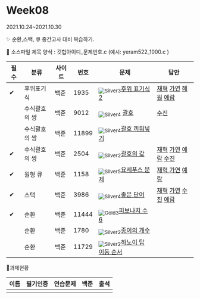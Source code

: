 <!-- tier 리스트 S -->

[Unrated]: https://user-images.githubusercontent.com/33937365/126247607-85783912-c11a-4d50-ac36-8cc7dcb75cd2.png
[Bronze5]: https://user-images.githubusercontent.com/33937365/126247611-e362d727-17a4-4737-a232-5827e185ab7c.png
[Bronze4]: https://user-images.githubusercontent.com/33937365/126247612-89cbc675-e1d4-43a2-950b-1cb014dca697.png
[Bronze3]: https://user-images.githubusercontent.com/33937365/126247613-b8408610-7bc4-40f8-804f-a30a45ddbb68.png
[Bronze2]: https://user-images.githubusercontent.com/33937365/126247614-d85dc6ff-a520-4c00-82bd-eb593b156bd8.png
[Bronze1]: https://user-images.githubusercontent.com/33937365/126247616-04b2ab30-9891-4b7b-8cb4-38e99b97e834.png
[Silver5]: https://user-images.githubusercontent.com/33937365/126247618-38c5c905-672b-4d75-808e-8a7d45ea577d.png
[Silver4]: https://user-images.githubusercontent.com/33937365/126247620-ba2d1b96-b0aa-4b88-80c5-71569c69bbc3.png
[Silver3]: https://user-images.githubusercontent.com/33937365/126247621-1b55b7f4-3a79-4348-8a63-f00c1813853e.png
[Silver2]: https://user-images.githubusercontent.com/33937365/126247622-a83b30a9-6618-4593-b775-6f6730afd3f6.png
[Silver1]: https://user-images.githubusercontent.com/33937365/126247625-8d82f8ab-6f95-4ef8-a243-be31f548596e.png
[Gold5]: https://user-images.githubusercontent.com/33937365/126247627-2979d4d5-915a-4c4e-adb7-c171f9bafe28.png
[Gold4]: https://user-images.githubusercontent.com/33937365/126247629-b24e1e24-4579-450f-bc3c-f166361091dd.png
[Gold3]: https://user-images.githubusercontent.com/33937365/126247630-80fb15af-debc-451d-a937-6c9c6bfa693b.png
[Gold2]: https://user-images.githubusercontent.com/33937365/126247633-7112f6a6-57da-4d1d-953f-5414ba8ffc3d.png
[Gold1]: https://user-images.githubusercontent.com/33937365/126247635-42bd3af9-e129-4379-b44a-22d75de3def6.png
[Platinum5]: https://user-images.githubusercontent.com/33937365/126247636-763e3bc4-43a9-4724-8ce1-c2288aecb636.png
[Platinum4]: https://user-images.githubusercontent.com/33937365/126247637-af30d243-2771-4966-b0bb-0901b9fd4989.png
[Platinum3]: https://user-images.githubusercontent.com/33937365/126247640-cfd654db-86d8-42a9-8d1b-0f3494758330.png
[Platinum2]: https://user-images.githubusercontent.com/33937365/126247641-3e60e9a6-5116-4005-a87d-bfb59969c87a.png
[Platinum1]: https://user-images.githubusercontent.com/33937365/126247643-23bba5ac-52c4-442a-a88a-2eb8998f6446.png
[Diamond5]: https://user-images.githubusercontent.com/33937365/126247645-870445bf-25d9-45ce-9c07-a25949ffad21.png
[Diamond4]: https://user-images.githubusercontent.com/33937365/126247646-b2d7e328-c205-448d-a5bf-c6294c07edaa.png
[Diamond3]: https://user-images.githubusercontent.com/33937365/126247647-db568f94-882f-410c-bd1b-63d49c87623c.png
[Diamond2]: https://user-images.githubusercontent.com/33937365/126247648-52f92f07-0fb9-4b1d-a344-6e9b81d81044.png
[Diamond1]: https://user-images.githubusercontent.com/33937365/126247649-4d068f63-f5e1-40df-910e-dceeb2b7de99.png
[Ruby5]: https://user-images.githubusercontent.com/33937365/126247652-94013ea7-9a96-4068-b922-01535c85801d.png
[Ruby4]: https://user-images.githubusercontent.com/33937365/126247655-a10f7077-6341-416e-938c-b500b7022aca.png
[Ruby3]: https://user-images.githubusercontent.com/33937365/126247656-d0e16a36-5080-4585-a465-4e4f5302beef.png
[Ruby2]: https://user-images.githubusercontent.com/33937365/126247659-1d249660-02a2-4a95-966f-074f99df70fe.png
[Ruby1]: https://user-images.githubusercontent.com/33937365/126247660-8e0d236d-eaef-42b3-8983-28f9e6c94ff9.png
<!-- tier 리스트 E -->

# Week08

2021.10.24~2021.10.30

✨ 순환,스택, 큐 중간고사 대비 복습하기.



📌 소스파일 제목 양식 :  깃헙아이디\_문제번호.c  (예시:  yeram522_1000.c )

| 필수 | 분류          | 사이트 | 번호  | 문제                                                         | 답안                                                         |
| ---- | ------------- | ------ | ----- | ------------------------------------------------------------ | ------------------------------------------------------------ |
| ✔    | 후위표기식    | 백준   | 1935  | <sub>![Silver3]</sub>[후위 표기식2](https://www.acmicpc.net/problem/1935) | [재혁](https://github.com/SDC-GS-STUDY/21-autumn-datastructure-study/blob/main/week08/limjh1/limjh1_1935.c) [가연](https://github.com/SDC-GS-STUDY/21-autumn-datastructure-study/blob/main/week08/eiloppang/eiloppang_1935.cpp) [혜원](https://github.com/SDC-GS-STUDY/21-autumn-datastructure-study/blob/main/week08/shw619/shw619_1935.c) [예람](https://github.com/SDC-GS-STUDY/21-autumn-datastructure-study/blob/main/week08/Yeram522/yeram422_1935.cpp) |
|      | 수식괄호의 쌍 | 백준   | 9012  | <sub>![Silver4]</sub> [괄호](https://www.acmicpc.net/problem/9012) | [수진](https://github.com/SDC-GS-STUDY/21-autumn-datastructure-study/blob/main/week08/happy-jinsu/happy-jinsu_9012.cpp) |
|      | 수식괄호의 쌍 | 백준   | 11899 | <sub>![Silver4]</sub>[괄호 끼워넣기](https://www.acmicpc.net/problem/11899) |                                                              |
| ✔    | 수식괄호의 쌍 | 백준   | 2504  | <sub>![Silver2]</sub>[괄호의 값](https://www.acmicpc.net/problem/2504) | [재혁](https://github.com/SDC-GS-STUDY/21-autumn-datastructure-study/commit/4636e7bfc0904163091aab6efff99e2fd9aebaeb) [가연](https://github.com/SDC-GS-STUDY/21-autumn-datastructure-study/blob/main/week08/eiloppang/eiloppang_2504.cpp) [예람](https://github.com/SDC-GS-STUDY/21-autumn-datastructure-study/blob/main/week08/Yeram522/yeram522_2504.cpp) [수진](https://github.com/SDC-GS-STUDY/21-autumn-datastructure-study/blob/main/week08/happy-jinsu/happy-jinsu_2504.cpp) |
| ✔    | 원형 큐       | 백준   | 1158  | <sub>![Silver5]</sub>[요세푸스 문제](https://www.acmicpc.net/problem/1158) | [재혁 ](https://github.com/SDC-GS-STUDY/21-autumn-datastructure-study/commit/4636e7bfc0904163091aab6efff99e2fd9aebaeb)[가연](https://github.com/SDC-GS-STUDY/21-autumn-datastructure-study/blob/main/week08/eiloppang/eiloppang_1158.cpp) [예람](https://github.com/SDC-GS-STUDY/21-autumn-datastructure-study/blob/main/week08/Yeram522/yeram522_1158.cpp) |
| ✔    | 스택          | 백준   | 3986  | <sub>![Silver4]</sub>[좋은 단어](https://www.acmicpc.net/problem/3986) | [재혁](https://github.com/SDC-GS-STUDY/21-autumn-datastructure-study/blob/main/week08/limjh1/limjh1_3986.c) [가연](https://github.com/SDC-GS-STUDY/21-autumn-datastructure-study/blob/main/week08/limjh1/limjh1_3986.c) [수진](https://github.com/SDC-GS-STUDY/21-autumn-datastructure-study/blob/main/week08/happy-jinsu/happy-jinsu_3986.cpp) [예람](https://github.com/SDC-GS-STUDY/21-autumn-datastructure-study/blob/main/week08/Yeram522/yeram522_3986.cpp) |
| ✔    | 순환          | 백준   | 11444 | <sub>![Gold3]</sub>[피보나치 수 6](https://www.acmicpc.net/problem/11444) |                                                              |
|      | 순환          | 백준   | 1780  | <sub>![Silver2]</sub>[종이의 개수](https://www.acmicpc.net/problem/1780) |                                                              |
|      | 순환          | 백준   | 11729 | <sub>![Silver2]</sub>[하노이 탑 이동 순서](https://www.acmicpc.net/problem/11729) |                                                              |

📌과제현황

| 이름 | 필기인증 | 연습문제 | 백준 | 출석 |
| ---- | -------- | -------- | ---- | ---- |
|      |          |          |      |      |

